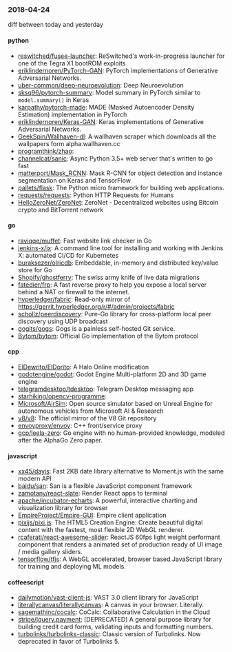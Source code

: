 ### 2018-04-24
diff between today and yesterday

#### python
* [reswitched/fusee-launcher](https://github.com/reswitched/fusee-launcher): ReSwitched's work-in-progress launcher for one of the Tegra X1 bootROM exploits
* [eriklindernoren/PyTorch-GAN](https://github.com/eriklindernoren/PyTorch-GAN): PyTorch implementations of Generative Adversarial Networks.
* [uber-common/deep-neuroevolution](https://github.com/uber-common/deep-neuroevolution): Deep Neuroevolution
* [sksq96/pytorch-summary](https://github.com/sksq96/pytorch-summary): Model summary in PyTorch similar to `model.summary()` in Keras
* [karpathy/pytorch-made](https://github.com/karpathy/pytorch-made): MADE (Masked Autoencoder Density Estimation) implementation in PyTorch
* [eriklindernoren/Keras-GAN](https://github.com/eriklindernoren/Keras-GAN): Keras implementations of Generative Adversarial Networks.
* [GeekSpin/Wallhaven-dl](https://github.com/GeekSpin/Wallhaven-dl): A wallhaven scraper which downloads all the wallpapers form alpha.wallhaven.cc
* [programthink/zhao](https://github.com/programthink/zhao): 
* [channelcat/sanic](https://github.com/channelcat/sanic): Async Python 3.5+ web server that's written to go fast
* [matterport/Mask_RCNN](https://github.com/matterport/Mask_RCNN): Mask R-CNN for object detection and instance segmentation on Keras and TensorFlow
* [pallets/flask](https://github.com/pallets/flask): The Python micro framework for building web applications.
* [requests/requests](https://github.com/requests/requests): Python HTTP Requests for Humans 
* [HelloZeroNet/ZeroNet](https://github.com/HelloZeroNet/ZeroNet): ZeroNet - Decentralized websites using Bitcoin crypto and BitTorrent network

#### go
* [raviqqe/muffet](https://github.com/raviqqe/muffet): Fast website link checker in Go
* [jenkins-x/jx](https://github.com/jenkins-x/jx): A command line tool for installing and working with Jenkins X: automated CI/CD for Kubernetes
* [buraksezer/olricdb](https://github.com/buraksezer/olricdb): Embeddable, in-memory and distributed key/value store for Go
* [Shopify/ghostferry](https://github.com/Shopify/ghostferry): The swiss army knife of live data migrations
* [fatedier/frp](https://github.com/fatedier/frp): A fast reverse proxy to help you expose a local server behind a NAT or firewall to the internet.
* [hyperledger/fabric](https://github.com/hyperledger/fabric): Read-only mirror of https://gerrit.hyperledger.org/r/#/admin/projects/fabric
* [schollz/peerdiscovery](https://github.com/schollz/peerdiscovery): Pure-Go library for cross-platform local peer discovery using UDP broadcast   
* [gogits/gogs](https://github.com/gogits/gogs): Gogs is a painless self-hosted Git service.
* [Bytom/bytom](https://github.com/Bytom/bytom): Official Go implementation of the Bytom protocol

#### cpp
* [ElDewrito/ElDorito](https://github.com/ElDewrito/ElDorito): A Halo Online modification
* [godotengine/godot](https://github.com/godotengine/godot): Godot Engine  Multi-platform 2D and 3D game engine
* [telegramdesktop/tdesktop](https://github.com/telegramdesktop/tdesktop): Telegram Desktop messaging app
* [starhiking/opencv-programme](https://github.com/starhiking/opencv-programme): 
* [Microsoft/AirSim](https://github.com/Microsoft/AirSim): Open source simulator based on Unreal Engine for autonomous vehicles from Microsoft AI & Research
* [v8/v8](https://github.com/v8/v8): The official mirror of the V8 Git repository
* [envoyproxy/envoy](https://github.com/envoyproxy/envoy): C++ front/service proxy
* [gcp/leela-zero](https://github.com/gcp/leela-zero): Go engine with no human-provided knowledge, modeled after the AlphaGo Zero paper.

#### javascript
* [xx45/dayjs](https://github.com/xx45/dayjs):  Fast 2KB date library alternative to Moment.js with the same modern API
* [baidu/san](https://github.com/baidu/san): San is a flexible JavaScript component framework
* [zamotany/react-slate](https://github.com/zamotany/react-slate): Render React apps to terminal
* [apache/incubator-echarts](https://github.com/apache/incubator-echarts): A powerful, interactive charting and visualization library for browser
* [EmpireProject/Empire-GUI](https://github.com/EmpireProject/Empire-GUI): Empire client application
* [pixijs/pixi.js](https://github.com/pixijs/pixi.js): The HTML5 Creation Engine: Create beautiful digital content with the fastest, most flexible 2D WebGL renderer.
* [rcaferati/react-awesome-slider](https://github.com/rcaferati/react-awesome-slider): ReactJS 60fps light weight performant component that renders a animated set of production ready of UI image / media gallery sliders.
* [tensorflow/tfjs](https://github.com/tensorflow/tfjs): A WebGL accelerated, browser based JavaScript library for training and deploying ML models.

#### coffeescript
* [dailymotion/vast-client-js](https://github.com/dailymotion/vast-client-js): VAST 3.0 client library for JavaScript
* [literallycanvas/literallycanvas](https://github.com/literallycanvas/literallycanvas): A canvas in your browser. Literally.
* [sagemathinc/cocalc](https://github.com/sagemathinc/cocalc): CoCalc: Collaborative Calculation in the Cloud
* [stripe/jquery.payment](https://github.com/stripe/jquery.payment): [DEPRECATED] A general purpose library for building credit card forms, validating inputs and formatting numbers.
* [turbolinks/turbolinks-classic](https://github.com/turbolinks/turbolinks-classic): Classic version of Turbolinks. Now deprecated in favor of Turbolinks 5.
